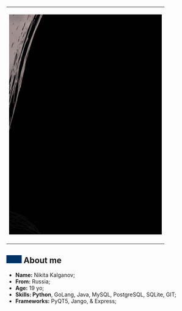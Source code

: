 <table align="center">
    <tr>
        <td>
            <br>
            <div align="center">
                <img src="res/dead.gif" width="400">
            </div>
            <br>
        </td>
    </tr>
</table>

<h2><img src="res/cat.gif" width="40px"> About me</h2>

<ul align="left">
    <!-- <img src="res/hameru.png" align="right" height="180px"> -->
    <li><strong>Name:</strong> Nikita Kalganov;</li>
    <li><strong>From:</strong> Russia;</li>
    <li><strong>Age:</strong> 19 yo;</li>
    <li><strong>Skills: Python</strong>, GoLang, Java, MySQL, PostgreSQL, SQLite, GIT;</li>
    <li><strong>Frameworks:</strong> PyQT5, Jango, & Express;</li>
</ul>
<h2 style="font-size: 0; margin-top: 5px;"></h2>
